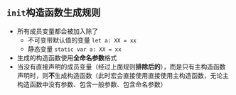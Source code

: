 ## `init`构造函数生成规则
- 所有成员变量都会被加入除了
    - 不可变带默认值的变量 `let a: XX = xx`
    - 静态变量 `static var a: XX = xx`
- 生成的构造函数使用**全命名参数**格式
- 当没有直接声明的成员变量（经过上面规则**排除后的**），而是只有主构造函数声明时，则**不**生成构造函数（此时宏会直接使用直接使用主构造函数，无论主构造函数中没有参数、包含一般参数、包含命名参数）
